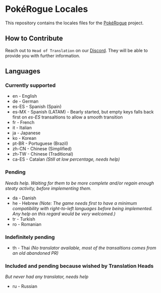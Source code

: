 # PokéRogue Locales

This repository contains the locales files for the [PokéRogue](https://github.com/pagefaultgames/pokerogue) project.

## How to Contribute

Reach out to `Head of Translation` on our [Discord](https://discord.gg/x6mnWhvc).
They will be able to provide you with further information.

## Languages

### Currently supported

- en - English
- de - German
- es-ES - Spanish (Spain)
- es-MX - Spanish (LATAM) - Bearly started, but empty keys falls back first on *es-ES* transaltions to allow a smooth transition
- fr - French
- it - Italian
- ja - Japanese
- ko - Korean
- pt-BR - Portuguese (Brazil)
- zh-CN - Chinese (Simplified)
- zh-TW - Chinese (Traditional)
- ca-ES - Catalan *(Still at low percentage, needs help)*

### Pending
*Needs help. Waiting for them to be more complete and/or regain enough steaty activity, before implementing them.*

- da - Danish
- he - Hebrew *(Note: The game needs first to have a minimum compatibility with right-to-left languages before being implemented. Any help on this regard would be very welcomed.)*
- tr - Turkish
- ro - Romanian

### Indefinitely pending

- th - Thai *(No translator available, most of the transaltions comes from an old abandoned PR)*

### Included and pending because wished by Translation Heads
*But never had any translator, needs help*

- ru - Russian
